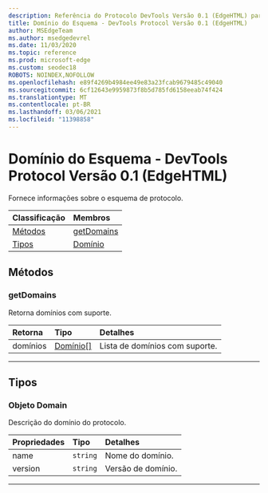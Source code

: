 ```yaml
---
description: Referência do Protocolo DevTools Versão 0.1 (EdgeHTML) para o Domínio de Esquema. Fornece informações sobre o esquema de protocolo.
title: Domínio do Esquema - DevTools Protocol Versão 0.1 (EdgeHTML)
author: MSEdgeTeam
ms.author: msedgedevrel
ms.date: 11/03/2020
ms.topic: reference
ms.prod: microsoft-edge
ms.custom: seodec18
ROBOTS: NOINDEX,NOFOLLOW
ms.openlocfilehash: e89f4269b4984ee49e83a23fcab9679485c49040
ms.sourcegitcommit: 6cf12643e9959873f8b5d785fd6158eeab74f424
ms.translationtype: MT
ms.contentlocale: pt-BR
ms.lasthandoff: 03/06/2021
ms.locfileid: "11398858"
---
```

# <a name="schema-domain---devtools-protocol-version-01-edgehtml"></a>Domínio do Esquema - DevTools Protocol Versão 0.1 (EdgeHTML)  

Fornece informações sobre o esquema de protocolo.  

| Classificação | Membros |  
|:--- |:--- |  
| [Métodos](#methods) | [getDomains](#getdomains) |  
| [Tipos](#types) | [Domínio](#domain) |  

## <a name="methods"></a>Métodos  

### <a name="getdomains"></a>getDomains  

Retorna domínios com suporte.  

| Retorna | Tipo | Detalhes |  
|:--- |:--- |:--- |  
| domínios | [Domínio[]](#domain) | Lista de domínios com suporte. |  

---  

## <a name="types"></a>Tipos  

### <a name="domain-object"></a>Objeto Domain  

<a name="domain"></a>  

Descrição do domínio do protocolo.  

| Propriedades | Tipo | Detalhes |  
|:--- |:--- |:--- |  
| name | `string` | Nome do domínio. |  
| version | `string` | Versão de domínio. |  

---  
